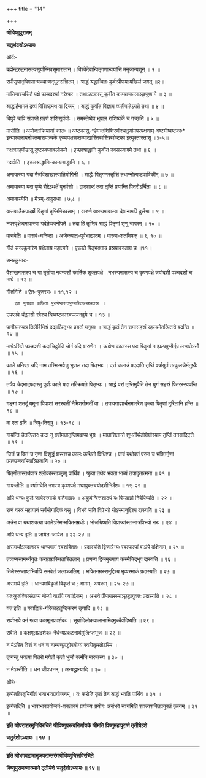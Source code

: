 +++
title = "14"

+++


<div id="pl-74786" claऽऽ="panel-layout">

<div id="pg-74786-0" claऽऽ="panel-grid panel-no-ऽtyle">

<div id="pgc-74786-0-0" claऽऽ="panel-grid-cell" weight="1">

<div id="panel-74786-0-0-0" claऽऽ="ऽo-panel widget widget_ऽow-editor panel-firऽt-child panel-laऽt-child" index="0" data-ऽtyle="{&quot;background_image_attachment&quot;ःfalऽe,&quot;background_diऽplay&quot;ः&quot;tile&quot;}">

<div claऽऽ="ऽo-widget-ऽow-editor ऽo-widget-ऽow-editor-baऽe">

<div claऽऽ="ऽiteorigin-widget-tinymce textwidget">

**श्रीविष्णुपुराणम्**

**चतुर्थदशोऽध्यायः**

 और्वः-

ब्रह्मेन्द्ररुद्रनासत्यसूर्याग्निवसुमारुतान् । विश्वेदेवान्पितृगणान्वयांसि मनुजान्पशून् ॥ १ ॥

सरीसृपानृषिगणान्यच्चान्यद्भूतसंज्ञितम् । श्राद्धं श्रद्धान्वितः कुर्वन्प्रीणयत्यखिलं जगत् ॥२॥

मासिमास्यसिते पक्षे पञ्चदश्यां नरेश्वर । तथाऽष्टकासु कुर्वीत काम्यान्कालाञ्छृणुष्व मे ॥ ३ ॥

श्राद्धार्हमागतं द्रव्यं विशिष्टमथ वा द्विजम् । श्राद्धं कुर्वीत विज्ञाय व्यतीपातेऽयते तथा ॥ ४ ॥

विषुवे चापि संप्राप्ते ग्रहणे शशिसूर्ययोः । समस्तेष्वेव भूपाल राशिष्वर्के च गच्छति ॥ ५ ॥

मासीति ॥ अयोक्तक्रियाणां कालः ॥ अष्टकासु-\*हेमन्तशिशिरयोश्चतुर्णामपरपक्षणाम् अष्टमीष्वष्टकाः\* इत्याश्वलायनोक्तमासपञ्चके कृष्णपक्षसप्तम्याद्यास्तिस्रस्त्रिस्रोष्टका
इत्युक्तास्तासु ॥३-५॥

नक्षत्रग्रहपीडासु दुष्टस्वप्नावलोकने । इच्छाश्राद्धानि कुर्वीत नवसस्यागमे तथा ॥ ६ ॥

 नक्षत्रेति । इच्छाश्राद्धानि-काम्यश्राद्धानि ॥ ६ ॥

अमावास्या यदा मैत्रविशाखास्वातियोगिनी । श्राद्धैः पितृगणस्तृप्तिं तथाप्नोत्यष्टवार्षिकीम् ॥ ७ ॥

अमावास्या यदा पुष्ये रौद्रेऽथर्क्षे पुनर्वसौ । द्वादशाब्दं तदा तृप्तिं प्रयान्ति पितरोऽर्चिताः ॥ ८ ॥

 अमावास्येति ॥ मैत्रम्-अनुराधा ॥ ७,८ ॥

वासवाजैकपादर्क्षे पितृणां तृप्तिमिच्छताम् । वारुणे वाऽप्यमावास्या देवानामपि दुर्लभा ॥ ९ ॥

नवस्वृक्षेष्वमावास्या यदेतेष्ववनीपते । तदा हि तृप्तिदं श्राद्धं पितृणां शृणु चापरम् ॥ १० ॥

वासवेति ॥ वासवं-घनिष्ठा । अजैकपात्-पूर्वभाद्रपदम् । वारुण-शतभिषक् ॥ ९, १० ॥

गीतं सनत्कुमारेण यथैलाय महात्मने । पृच्छते पितृभक्ताय प्रश्रयावनताय च ॥११॥

 सनत्कुमारः-

 वैशाखमासस्य च या तृतीया नवम्यसौ कार्तिक शुक्लपक्षे ।नभस्यमासस्य च कृष्णपक्षे त्रयोदशी पञ्चदशी च माघे ॥ १२ ॥

 गीतमिति ॥ ऐलः-पुरूरवाः ॥ ११,१२ ॥

       एता युगाद्याः कथिताः पुराणेष्वनन्तपुण्यास्तिथयश्चतस्रः ।
उपप्लवे चंद्रमसो रवेश्च त्रिष्वष्टकास्वप्ययनद्वये च ॥ १३ ॥

 पानीयमप्यत्र तिलैर्विमिश्रं दद्यात्पितृभ्यः प्रयतो मनुष्यः । श्राद्धं कृतं तेन समासहस्रं रहस्यमेतत्पितरो वदन्ति ॥ १४ ॥

 माघेऽसिते पञ्चदशी कदाचिदुपैति योगं यदि वारुणेन । ऋक्षेण कालस्स परः पितॄणां न ह्यल्पपुण्यैर्नृप लभ्यतेऽसौ ॥ १५ ॥

 काले धनिष्ठा यदि नाम तस्मिन्भवेत्तु भूपाल तदा पितृभ्यः । दत्तं जलान्नं प्रददाति तृप्तिं वर्षायुतं तत्कुलजैर्मनुष्यैः ॥ १६ ॥

 तत्रैव चेद्भाद्रपदास्तु पूर्वाः काले यदा तत्क्रियते पितृभ्यः ।  श्राद्धं परां तृप्तिमुपैति तेन युगं सहस्रं पितरस्स्वपन्ति ॥ १७ ॥

 गङ्गां शतदूं यमुनां विपाशां सरस्वतीं नैमिशगोमतीं वा ।
तत्रावगाह्यार्चनमादरेण कृत्वा पितॄणां दुरितानि हन्ति ॥ १८ ॥

 मा एता इति ॥ त्रिषु-तिसृषु ॥ १३-१८ ॥

 गायन्ति चैतत्पितरः कदा नु वर्षामघातृप्तिमवाप्य भूयः । माघासितान्ते शुभतीर्थतोयैर्यास्याम तृप्तिं तनयादिदत्तैः ॥ १९ ॥

 चित्तं च वित्तं च नृणां विशुद्धं शस्तश्च कालः कथितो विधिश्च । पात्रं यथोक्तं परमा च भक्तिर्नृणां प्रयच्छन्त्यभिवाञ्छितानि ॥ २० ॥

पितृगीतांस्तथैवात्र श्लोकांस्ताञ्छृणु पार्थिव । श्रुत्वा तथैव भवता भाव्यं तत्रादृतात्मना ॥ २१ ॥

 गायन्तीति ॥ वर्षामघेति नभस्य कृष्णपक्षे मघायुक्तत्रयोदशीनिर्देशः ॥ १९-२१ ॥

अपि धन्यः कुले जायेदस्माकं मतिमान्नरः । अकुर्वन्वित्तशाठ्यं यः पिण्डान्नो निर्वपिष्यति ॥ २२ ॥

रत्नं वस्त्रं महायानं सर्वभोगादिकं वसु । विभवे सति विप्रेभ्यो योऽस्मानुद्दिश्य दास्यति ॥ २३ ॥

अन्नेन वा यथाशक्त्या कालेऽस्मिन्भक्तिनम्रधीः। भोजयिष्यति विप्राग्र्यांस्तन्मात्रविभवो नरः ॥ २४ ॥

 अपि धन्य इति ॥ जायेत-जायेत ॥ २२-२४ ॥

असमर्थोऽन्नदानस्य धान्यमामं स्वशक्तितः । प्रदास्यति द्विजाग्रेभ्यः स्वल्पाल्पां वाऽपि दक्षिणाम् ॥ २५ ॥

तत्राप्यसामर्थ्ययुतः कराग्राग्रस्थितांस्तिलान् । प्रणम्य द्विजमुख्याय कस्मैचिद्भूप दास्यति ॥ २६ ॥

तिलैस्सप्ताष्टभिर्वापि समवेतं जलाञ्जलिम् । भक्तिनम्रस्समुद्दिश्य भुव्यस्माकं प्रदास्यति ॥ २७ ॥

 असमर्थ इति । धान्यमविकृतं विकृतं च ; आमम्- अपकम् ॥ २५-२७ ॥

यतःकुतश्चित्संप्राप्य गोम्यो वाऽपि गवाह्निकम् । अभावे प्रीणयन्नस्माञ्छ्रद्धायुक्तः प्रदास्यति ॥ २८ ॥

 यत इति ॥ गवाह्निकं-गोरेकाहतुष्टिकरणं तृणादि ॥ २८ ॥

सर्वाभावे वनं गत्वा कक्षमूलप्रदर्शकः । सूर्यादिलोकपालानामिदमुच्चैर्वदिष्यति ॥ २९ ॥

 सर्वेति ॥ कक्षमूलप्रदर्शकः-नैर्धन्यप्रकटनार्थमुत्क्षिप्तभुजः ॥ २९ ॥

 न मेऽस्ति वित्तं न धनं च नान्यच्छ्राद्धोपयोग्यं स्वपितृन्नतोऽस्मि ।

 तृप्यन्तु भक्त्या पितरो मयैतौ कृतौ भुजौ वर्त्मनि मारुतस्य ॥ ३० ॥

 न मेऽस्तीति ॥ धन जीवधनम् । अन्यद्धान्यादि ॥ ३० ॥

 और्वः-

इत्येतत्पितृभिर्गीतं भावाभावप्रयोजनम् । यः करोति कृतं तेन श्राद्धं भवति पार्थिव ॥ ३१ ॥

 इत्येतदिति ॥ भावाभावप्रयोजनं-शक्तावयं प्रयोज्यः प्रयोगः असंभवे स्वयमिति शक्त्यशक्तिप्रयुक्तं कृत्यम् ॥ ३१ ॥

**इति श्रीपराशरमुनिविरचिते श्रीविष्णुपरत्वनिर्णायके श्रीमति विष्णुमहापुराणे तृतीयेऽशे**

**चतुर्दशोऽध्यायः ॥ १४ ॥**

****

**इति श्रीभगवद्रामानुजपदान्तरंगश्रीविष्णुचित्तविरचिते**

**विष्णुपुराणव्याख्याने तृतीयेशे चतुर्दशोऽध्यायः ॥ १४ ॥**














